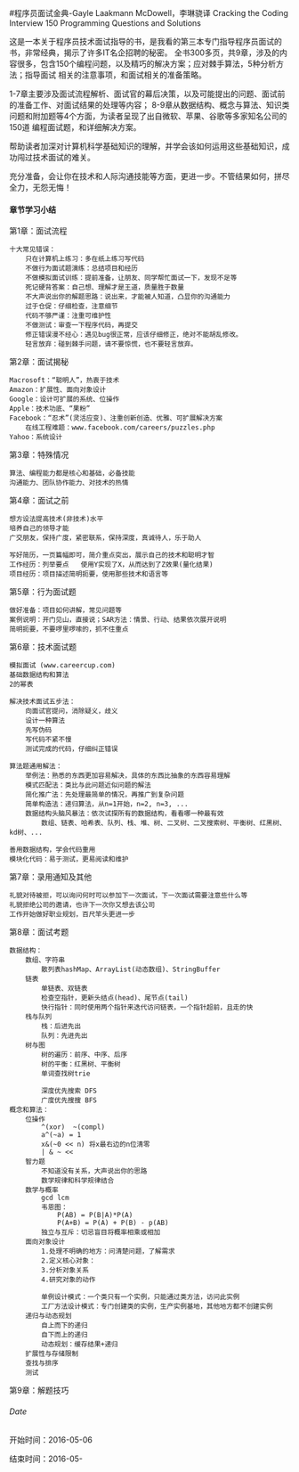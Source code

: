#程序员面试金典-Gayle Laakmann McDowell，李琳骁译
Cracking the Coding Interview 150 Programming Questions and Solutions

这是一本关于程序员技术面试指导的书，是我看的第三本专门指导程序员面试的书，非常经典，揭示了许多IT名企招聘的秘密。
全书300多页，共9章，涉及的内容很多，包含150个编程问题，以及精巧的解决方案；应对棘手算法，5种分析方法；指导面试
相关的注意事项，和面试相关的准备策略。

1-7章主要涉及面试流程解析、面试官的幕后决策，以及可能提出的问题、面试前的准备工作、对面试结果的处理等内容；
8-9章从数据结构、概念与算法、知识类问题和附加题等4个方面，为读者呈现了出自微软、苹果、谷歌等多家知名公司的150道
编程面试题，和详细解决方案。

帮助读者加深对计算机科学基础知识的理解，并学会该如何运用这些基础知识，成功闯过技术面试的难关。

充分准备，会让你在技术和人际沟通技能等方面，更进一步。不管结果如何，拼尽全力，无怨无悔！


#### 章节学习小结
第1章：面试流程
	
	十大常见错误：
		只在计算机上练习：多在纸上练习写代码
		不做行为面试题演练：总结项目和经历
		不做模拟面试训练：提前准备，让朋友、同学帮忙面试一下，发现不足等
		死记硬背答案：自己想、理解才是王道，质量胜于数量
		不大声说出你的解题思路：说出来，才能被人知道，凸显你的沟通能力
		过于仓促：仔细检查，注意细节
		代码不够严谨：注重可维护性
		不做测试：审查一下程序代码，再提交
		修正错误漫不经心：遇见bug很正常，应该仔细修正，绝对不能胡乱修改。
		轻言放弃：碰到棘手问题，请不要惊慌，也不要轻言放弃。
		
第2章：面试揭秘

	Macrosoft：“聪明人”，热衷于技术
	Amazon：扩展性、面向对象设计
	Google：设计可扩展的系统、位操作
	Apple：技术功底、“果粉”
	Facebook：“忍术”(灵活应变)、注重创新创造、优雅、可扩展解决方案
		在线工程难题：www.facebook.com/careers/puzzles.php
	Yahoo：系统设计
	
第3章：特殊情况

	算法、编程能力都是核心和基础，必备技能
	沟通能力、团队协作能力、对技术的热情
	
第4章：面试之前

	想方设法提高技术(非技术)水平
	培养自己的领导才能
	广交朋友，保持广度，紧密联系，保持深度，真诚待人，乐于助人
	
	写好简历，一页篇幅即可，简介重点突出，展示自己的技术和聪明才智
	工作经历：列举要点	使用Y实现了X，从而达到了Z效果(量化结果)
	项目经历：项目描述简明扼要，使用那些技术和语言等
	
第5章：行为面试题

	做好准备：项目如何讲解，常见问题等
	案例说明：开门见山，直接说；SAR方法：情景、行动、结果依次展开说明
	简明扼要，不要啰里啰嗦的，抓不住重点
	
第6章：技术面试题

	模拟面试 (www.careercup.com)
	基础数据结构和算法
	2的幂表
	
	解决技术面试五步法：
		向面试官提问，消除疑义，歧义
		设计一种算法
		先写伪码
		写代码不紧不慢
		测试完成的代码，仔细纠正错误
		
	算法题通用解法：
		举例法：熟悉的东西更加容易解决，具体的东西比抽象的东西容易理解
		模式匹配法：类比与此问题近似问题的解法
		简化推广法：先处理最简单的情况，再推广到复杂问题
		简单构造法：递归算法，从n=1开始，n=2, n=3, ...
		数据结构头脑风暴法：依次试探所有的数据结构，看看哪一种最有效
			数组、链表、哈希表、队列、栈、堆、树、二叉树、二叉搜索树、平衡树、红黑树、kd树、...
	
	善用数据结构，学会代码重用
	模块化代码：易于测试，更易阅读和维护
	
第7章：录用通知及其他

	礼貌对待被拒，可以询问何时可以参加下一次面试，下一次面试需要注意些什么等
	礼貌拒绝公司的邀请，也许下一次你又想去该公司
	工作开始做好职业规划，百尺竿头更进一步
	
第8章：面试考题

	数据结构：
		数组、字符串
			散列表hashMap、ArrayList(动态数组)、StringBuffer
		链表
			单链表、双链表
			检查空指针，更新头结点(head)、尾节点(tail)
			快行指针：同时使用两个指针来迭代访问链表，一个指针超前，且走的快
		栈与队列
			栈：后进先出
			队列：先进先出
		树与图
			树的遍历：前序、中序、后序
			树的平衡：红黑树、平衡树
			单词查找树trie
			
			深度优先搜索 DFS
			广度优先搜搜 BFS
	概念和算法：
		位操作
			^(xor)	~(compl)	
			a^(~a) = 1 
			x&(~0 << n) 将x最右边的n位清零
			| & ~ << 
		智力题
			不知道没有关系，大声说出你的思路
			数学规律和科学规律结合
		数学与概率
			gcd lcm
			韦恩图：
				P(AB) = P(B|A)*P(A)
				P(A+B) = P(A) + P(B) - p(AB)
			独立与互斥：切忌盲目将概率相乘或相加
		面向对象设计
			1.处理不明确的地方：问清楚问题，了解需求
			2.定义核心对象：
			3.分析对象关系
			4.研究对象的动作
			
			单例设计模式：一个类只有一个实例，只能通过类方法，访问此实例
			工厂方法设计模式：专门创建类的实例，生产实例基地，其他地方都不创建实例
		递归与动态规划
			自上而下的递归
			自下而上的递归
			动态规划：缓存结果+递归 
		扩展性与存储限制
		查找与排序
		测试 
	
第9章：解题技巧

###### Date
开始时间：2016-05-06

结束时间：2016-05- 